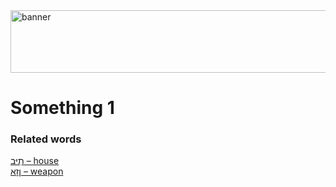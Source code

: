 <img src="../../images/banner.png" alt="banner" width="800" height="100">

# **Something 1**


### Related words
[תִיַּב – house](../words/house.md)<br>[ןֵזָא – weapon](../words/weapon.md)<br>